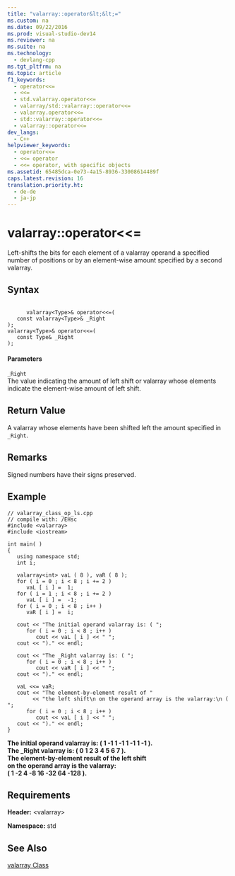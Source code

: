 ```yaml
---
title: "valarray::operator&lt;&lt;="
ms.custom: na
ms.date: 09/22/2016
ms.prod: visual-studio-dev14
ms.reviewer: na
ms.suite: na
ms.technology: 
  - devlang-cpp
ms.tgt_pltfrm: na
ms.topic: article
f1_keywords: 
  - operator<<=
  - <<=
  - std.valarray.operator<<=
  - valarray/std::valarray::operator<<=
  - valarray.operator<<=
  - std::valarray::operator<<=
  - valarray::operator<<=
dev_langs: 
  - C++
helpviewer_keywords: 
  - operator<<=
  - <<= operator
  - <<= operator, with specific objects
ms.assetid: 65485dca-0e73-4a15-8936-33008614489f
caps.latest.revision: 16
translation.priority.ht: 
  - de-de
  - ja-jp
---
```

# valarray::operator&lt;&lt;=
Left-shifts the bits for each element of a valarray operand a specified number of positions or by an element-wise amount specified by a second valarray.  
  
## Syntax  
  
```  
  
      valarray<Type>& operator<<=(  
   const valarray<Type>& _Right  
);  
valarray<Type>& operator<<=(  
   const Type& _Right  
);  
```  
  
#### Parameters  
 `_Right`  
 The value indicating the amount of left shift or valarray whose elements indicate the element-wise amount of left shift.  
  
## Return Value  
 A valarray whose elements have been shifted left the amount specified in `_Right`.  
  
## Remarks  
 Signed numbers have their signs preserved.  
  
## Example  
  
```  
// valarray_class_op_ls.cpp  
// compile with: /EHsc  
#include <valarray>  
#include <iostream>  
  
int main( )  
{  
   using namespace std;  
   int i;  
  
   valarray<int> vaL ( 8 ), vaR ( 8 );  
   for ( i = 0 ; i < 8 ; i += 2 )  
      vaL [ i ] =  1;  
   for ( i = 1 ; i < 8 ; i += 2 )  
      vaL [ i ] =  -1;  
   for ( i = 0 ; i < 8 ; i++ )  
      vaR [ i ] =  i;  
  
   cout << "The initial operand valarray is: ( ";  
      for ( i = 0 ; i < 8 ; i++ )  
         cout << vaL [ i ] << " ";  
   cout << ")." << endl;  
  
   cout << "The _Right valarray is: ( ";  
      for ( i = 0 ; i < 8 ; i++ )  
         cout << vaR [ i ] << " ";  
   cout << ")." << endl;  
  
   vaL <<= vaR;  
   cout << "The element-by-element result of "  
        << "the left shift\n on the operand array is the valarray:\n ( ";  
      for ( i = 0 ; i < 8 ; i++ )  
         cout << vaL [ i ] << " ";  
   cout << ")." << endl;  
}  
```  
  
 **The initial operand valarray is: ( 1 -1 1 -1 1 -1 1 -1 ).**  
**The _Right valarray is: ( 0 1 2 3 4 5 6 7 ).**  
**The element-by-element result of the left shift**  
 **on the operand array is the valarray:**  
 **( 1 -2 4 -8 16 -32 64 -128 ).**   
## Requirements  
 **Header:** <valarray\>  
  
 **Namespace:** std  
  
## See Also  
 [valarray Class](../vs140/valarray-class.md)